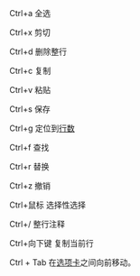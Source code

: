 Ctrl+a 全选

Ctrl+x 剪切

Ctrl+d 删除整行

Ctrl+c 复制

Ctrl+v 粘贴

Ctrl+s 保存

Ctrl+g 定位到[行数](https://www.zhihu.com/search?q=%E8%A1%8C%E6%95%B0&search_source=Entity&hybrid_search_source=Entity&hybrid_search_extra=%7B%22sourceType%22%3A%22answer%22%2C%22sourceId%22%3A%22110710399%22%7D)

Ctrl+f 查找

Ctrl+r 替换

Ctrl+z 撤销

Ctrl+鼠标 选择性选择

Ctrl+/ 整行注释

Ctrl+向下键 复制当前行

Ctrl + Tab 在[选项卡](https://www.zhihu.com/search?q=%E9%80%89%E9%A1%B9%E5%8D%A1&search_source=Entity&hybrid_search_source=Entity&hybrid_search_extra=%7B%22sourceType%22%3A%22answer%22%2C%22sourceId%22%3A%22110710399%22%7D)之间向前移动。
